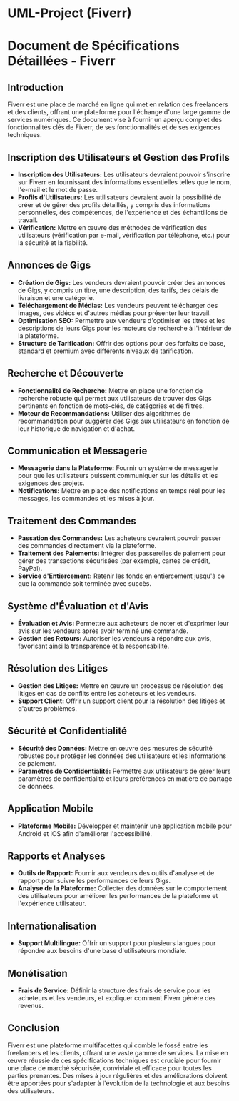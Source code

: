 # UML-Project (Fiverr)

# Document de Spécifications Détaillées - Fiverr

## Introduction
Fiverr est une place de marché en ligne qui met en relation des freelancers et des clients, offrant une plateforme pour l'échange d'une large gamme de services numériques. Ce document vise à fournir un aperçu complet des fonctionnalités clés de Fiverr, de ses fonctionnalités et de ses exigences techniques.

## Inscription des Utilisateurs et Gestion des Profils

- **Inscription des Utilisateurs:** Les utilisateurs devraient pouvoir s'inscrire sur Fiverr en fournissant des informations essentielles telles que le nom, l'e-mail et le mot de passe.
- **Profils d'Utilisateurs:** Les utilisateurs devraient avoir la possibilité de créer et de gérer des profils détaillés, y compris des informations personnelles, des compétences, de l'expérience et des échantillons de travail.
- **Vérification:** Mettre en œuvre des méthodes de vérification des utilisateurs (vérification par e-mail, vérification par téléphone, etc.) pour la sécurité et la fiabilité.

## Annonces de Gigs

- **Création de Gigs:** Les vendeurs devraient pouvoir créer des annonces de Gigs, y compris un titre, une description, des tarifs, des délais de livraison et une catégorie.
- **Téléchargement de Médias:** Les vendeurs peuvent télécharger des images, des vidéos et d'autres médias pour présenter leur travail.
- **Optimisation SEO:** Permettre aux vendeurs d'optimiser les titres et les descriptions de leurs Gigs pour les moteurs de recherche à l'intérieur de la plateforme.
- **Structure de Tarification:** Offrir des options pour des forfaits de base, standard et premium avec différents niveaux de tarification.

## Recherche et Découverte

- **Fonctionnalité de Recherche:** Mettre en place une fonction de recherche robuste qui permet aux utilisateurs de trouver des Gigs pertinents en fonction de mots-clés, de catégories et de filtres.
- **Moteur de Recommandations:** Utiliser des algorithmes de recommandation pour suggérer des Gigs aux utilisateurs en fonction de leur historique de navigation et d'achat.

## Communication et Messagerie

- **Messagerie dans la Plateforme:** Fournir un système de messagerie pour que les utilisateurs puissent communiquer sur les détails et les exigences des projets.
- **Notifications:** Mettre en place des notifications en temps réel pour les messages, les commandes et les mises à jour.

## Traitement des Commandes

- **Passation des Commandes:** Les acheteurs devraient pouvoir passer des commandes directement via la plateforme.
- **Traitement des Paiements:** Intégrer des passerelles de paiement pour gérer des transactions sécurisées (par exemple, cartes de crédit, PayPal).
- **Service d'Entiercement:** Retenir les fonds en entiercement jusqu'à ce que la commande soit terminée avec succès.

## Système d'Évaluation et d'Avis

- **Évaluation et Avis:** Permettre aux acheteurs de noter et d'exprimer leur avis sur les vendeurs après avoir terminé une commande.
- **Gestion des Retours:** Autoriser les vendeurs à répondre aux avis, favorisant ainsi la transparence et la responsabilité.

## Résolution des Litiges

- **Gestion des Litiges:** Mettre en œuvre un processus de résolution des litiges en cas de conflits entre les acheteurs et les vendeurs.
- **Support Client:** Offrir un support client pour la résolution des litiges et d'autres problèmes.

## Sécurité et Confidentialité

- **Sécurité des Données:** Mettre en œuvre des mesures de sécurité robustes pour protéger les données des utilisateurs et les informations de paiement.
- **Paramètres de Confidentialité:** Permettre aux utilisateurs de gérer leurs paramètres de confidentialité et leurs préférences en matière de partage de données.

## Application Mobile

- **Plateforme Mobile:** Développer et maintenir une application mobile pour Android et iOS afin d'améliorer l'accessibilité.

## Rapports et Analyses

- **Outils de Rapport:** Fournir aux vendeurs des outils d'analyse et de rapport pour suivre les performances de leurs Gigs.
- **Analyse de la Plateforme:** Collecter des données sur le comportement des utilisateurs pour améliorer les performances de la plateforme et l'expérience utilisateur.

## Internationalisation

- **Support Multilingue:** Offrir un support pour plusieurs langues pour répondre aux besoins d'une base d'utilisateurs mondiale.

## Monétisation

- **Frais de Service:** Définir la structure des frais de service pour les acheteurs et les vendeurs, et expliquer comment Fiverr génère des revenus.

## Conclusion
Fiverr est une plateforme multifacettes qui comble le fossé entre les freelancers et les clients, offrant une vaste gamme de services. La mise en œuvre réussie de ces spécifications techniques est cruciale pour fournir une place de marché sécurisée, conviviale et efficace pour toutes les parties prenantes. Des mises à jour régulières et des améliorations doivent être apportées pour s'adapter à l'évolution de la technologie et aux besoins des utilisateurs.

